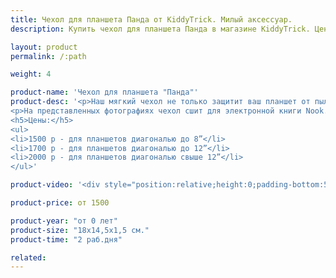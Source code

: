 ```yaml
---
title: Чехол для планшета Панда от KiddyTrick. Милый аксессуар.
description: Купить чехол для планшета Панда в магазине KiddyTrick. Цены и размеры.

layout: product
permalink: /:path

weight: 4

product-name: 'Чехол для планшета "Панда"'
product-desc: '<p>Наш мягкий чехол не только защитит ваш планшет от пыли и царапин, но и порадует веселым дизайном - под пандой на клапане спряталась глазастая улитка из фетра. Его можно использовать как футляр, а также в качестве обложки - для этого на чехле присутствуют текстильные держатели-уголки. Резинки на клапане дают возможность дополнительно зафиксировать книжку или планшет. На обороте чехла расположен небольшой карман для мелких предметов.</p>
<p>На представленных фотографиях чехол сшит для электронной книги Nook. Вы можете заказать такой чехол любого размера - для этого при заказе укажите модель планшета или длину, ширину и толщину.</p>
<h5>Цены:</h5>
<ul>
<li>1500 р - для планшетов диагональю до 8”</li>
<li>1700 р - для планшетов диагональю до 12”</li>
<li>2000 р - для планшетов диагональю свыше 12”</li>
</ul>'

product-video: '<div style="position:relative;height:0;padding-bottom:56.25%"><iframe src="https://www.youtube.com/embed/gaABDi17Px4?ecver=2" width="640" height="360" frameborder="0" style="position:absolute;width:100%;height:100%;left:0" allowfullscreen></iframe></div>'

product-price: от 1500

product-year: "от 0 лет"
product-size: "18х14,5х1,5 см."
product-time: "2 раб.дня"

related:
---
```

	